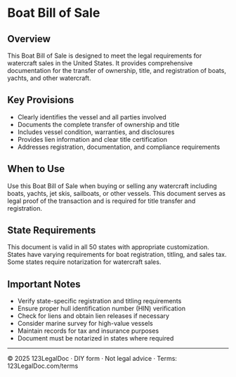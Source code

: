 # Boat Bill of Sale

## Overview
This Boat Bill of Sale is designed to meet the legal requirements for watercraft sales in the United States. It provides comprehensive documentation for the transfer of ownership, title, and registration of boats, yachts, and other watercraft.

## Key Provisions
- Clearly identifies the vessel and all parties involved
- Documents the complete transfer of ownership and title
- Includes vessel condition, warranties, and disclosures
- Provides lien information and clear title certification
- Addresses registration, documentation, and compliance requirements

## When to Use
Use this Boat Bill of Sale when buying or selling any watercraft including boats, yachts, jet skis, sailboats, or other vessels. This document serves as legal proof of the transaction and is required for title transfer and registration.

## State Requirements
This document is valid in all 50 states with appropriate customization. States have varying requirements for boat registration, titling, and sales tax. Some states require notarization for watercraft sales.

## Important Notes
- Verify state-specific registration and titling requirements
- Ensure proper hull identification number (HIN) verification
- Check for liens and obtain lien releases if necessary
- Consider marine survey for high-value vessels
- Maintain records for tax and insurance purposes
- Document must be notarized in states where required

---
© 2025 123LegalDoc · DIY form · Not legal advice · Terms: 123LegalDoc.com/terms
